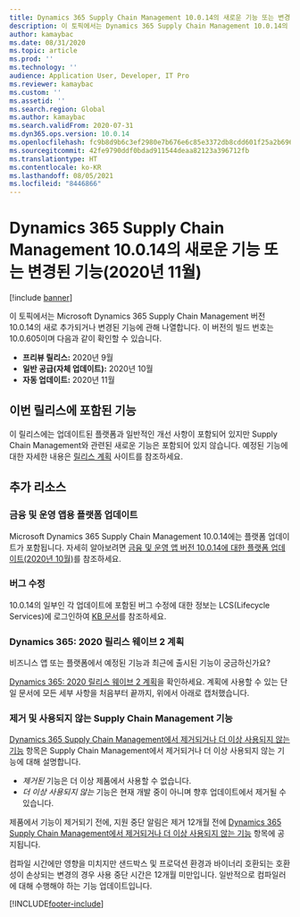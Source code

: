 ```yaml
---
title: Dynamics 365 Supply Chain Management 10.0.14의 새로운 기능 또는 변경된 기능(2020년 10월)
description: 이 토픽에서는 Dynamics 365 Supply Chain Management 10.0.14의 새로 추가되거나 변경된 기능에 관해 설명합니다.
author: kamaybac
ms.date: 08/31/2020
ms.topic: article
ms.prod: ''
ms.technology: ''
audience: Application User, Developer, IT Pro
ms.reviewer: kamaybac
ms.custom: ''
ms.assetid: ''
ms.search.region: Global
ms.author: kamaybac
ms.search.validFrom: 2020-07-31
ms.dyn365.ops.version: 10.0.14
ms.openlocfilehash: fc9b8d9b6c3ef2980e7b676e6c85e3372db8cdd601f25a2b696106991ae40a59
ms.sourcegitcommit: 42fe9790ddf0bdad911544deaa82123a396712fb
ms.translationtype: HT
ms.contentlocale: ko-KR
ms.lasthandoff: 08/05/2021
ms.locfileid: "8446866"
---
```

# <a name="whats-new-or-changed-in-dynamics-365-supply-chain-management-10014-november-2020"></a>Dynamics 365 Supply Chain Management 10.0.14의 새로운 기능 또는 변경된 기능(2020년 11월)

[!include [banner](../includes/banner.md)]

이 토픽에서는 Microsoft Dynamics 365 Supply Chain Management 버전 10.0.14의 새로 추가되거나 변경된 기능에 관해 나열합니다. 이 버전의 빌드 번호는 10.0.605이며 다음과 같이 확인할 수 있습니다.

- **프리뷰 릴리스:** 2020년 9월
- **일반 공급(자체 업데이트):** 2020년 10월
- **자동 업데이트:** 2020년 11월

## <a name="features-included-in-this-release"></a>이번 릴리스에 포함된 기능

이 릴리스에는 업데이트된 플랫폼과 일반적인 개선 사항이 포함되어 있지만 Supply Chain Management와 관련된 새로운 기능은 포함되어 있지 않습니다. 예정된 기능에 대한 자세한 내용은 [릴리스 계획](/dynamics365/release-plans/) 사이트를 참조하세요.

## <a name="additional-resources"></a>추가 리소스

### <a name="platform-updates-for-finance-and-operations-apps"></a>금융 및 운영 앱용 플랫폼 업데이트

Microsoft Dynamics 365 Supply Chain Management 10.0.14에는 플랫폼 업데이트가 포함됩니다. 자세히 알아보려면 [금융 및 운영 앱 버전 10.0.14에 대한 플랫폼 업데이트(2020년 10월)](../../fin-ops-core/dev-itpro/get-started/whats-new-platform-updates-10-0-14.md)를 참조하세요.

### <a name="bug-fixes"></a>버그 수정

10.0.14의 일부인 각 업데이트에 포함된 버그 수정에 대한 정보는 LCS(Lifecycle Services)에 로그인하여 [KB 문서](https://fix.lcs.dynamics.com/Issue/Details?bugId=488609&dbType=3&qc=8251e8e1d5e2386de850599926c1adc3fec8e2ba25308036d22cdfe0a1c28fc7)를 참조하세요.

### <a name="dynamics-365-2020-release-wave-2-plan"></a>Dynamics 365: 2020 릴리스 웨이브 2 계획

비즈니스 앱 또는 플랫폼에서 예정된 기능과 최근에 출시된 기능이 궁금하신가요?

[Dynamics 365: 2020 릴리스 웨이브 2 계획](/dynamics365-release-plan/2020wave2/index)을 확인하세요. 계획에 사용할 수 있는 단일 문서에 모든 세부 사항을 처음부터 끝까지, 위에서 아래로 캡처했습니다.

### <a name="removed-and-deprecated-supply-chain-management-features"></a>제거 및 사용되지 않는 Supply Chain Management 기능

[Dynamics 365 Supply Chain Management에서 제거되거나 더 이상 사용되지 않는 기능](removed-deprecated-features-scm-updates.md) 항목은 Supply Chain Management에서 제거되거나 더 이상 사용되지 않는 기능에 대해 설명합니다.

- *제거된* 기능은 더 이상 제품에서 사용할 수 없습니다.
- *더 이상 사용되지 않는* 기능은 현재 개발 중이 아니며 향후 업데이트에서 제거될 수 있습니다.

제품에서 기능이 제거되기 전에, 지원 중단 알림은 제거 12개월 전에 [Dynamics 365 Supply Chain Management에서 제거되거나 더 이상 사용되지 않는 기능](removed-deprecated-features-scm-updates.md) 항목에 공지됩니다.

컴파일 시간에만 영향을 미치지만 샌드박스 및 프로덕션 환경과 바이너리 호환되는 호환성이 손상되는 변경의 경우 사용 중단 시간은 12개월 미만입니다. 일반적으로 컴파일러에 대해 수행해야 하는 기능 업데이트입니다.


[!INCLUDE[footer-include](../../includes/footer-banner.md)]